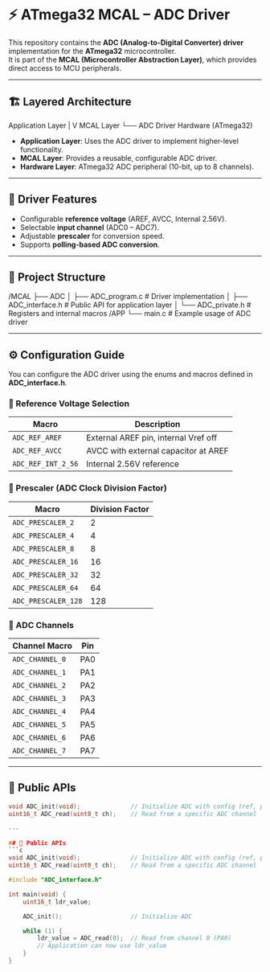 # ⚡ ATmega32 MCAL – ADC Driver

This repository contains the **ADC (Analog-to-Digital Converter) driver** implementation for the **ATmega32** microcontroller.  
It is part of the **MCAL (Microcontroller Abstraction Layer)**, which provides direct access to MCU peripherals.  

---

## 🏗️ Layered Architecture
Application Layer
|
V
MCAL Layer
└── ADC Driver
Hardware (ATmega32)


- **Application Layer**: Uses the ADC driver to implement higher-level functionality.  
- **MCAL Layer**: Provides a reusable, configurable ADC driver.  
- **Hardware Layer**: ATmega32 ADC peripheral (10-bit, up to 8 channels).  

---

## 📜 Driver Features
- Configurable **reference voltage** (AREF, AVCC, Internal 2.56V).  
- Selectable **input channel** (ADC0 – ADC7).  
- Adjustable **prescaler** for conversion speed.  
- Supports **polling-based ADC conversion**.  

---

## 📂 Project Structure
/MCAL
├── ADC
│ ├── ADC_program.c # Driver implementation
│ ├── ADC_interface.h # Public API for application layer
│ └── ADC_private.h # Registers and internal macros
/APP
└── main.c # Example usage of ADC driver

---

## ⚙️ Configuration Guide

You can configure the ADC driver using the enums and macros defined in **ADC_interface.h**.  

### 🔹 Reference Voltage Selection
| Macro              | Description                          |
|--------------------|--------------------------------------|
| `ADC_REF_AREF`     | External AREF pin, internal Vref off |
| `ADC_REF_AVCC`     | AVCC with external capacitor at AREF |
| `ADC_REF_INT_2_56` | Internal 2.56V reference             |

### 🔹 Prescaler (ADC Clock Division Factor)
| Macro                 | Division Factor |
|-----------------------|-----------------|
| `ADC_PRESCALER_2`     | 2               |
| `ADC_PRESCALER_4`     | 4               |
| `ADC_PRESCALER_8`     | 8               |
| `ADC_PRESCALER_16`    | 16              |
| `ADC_PRESCALER_32`    | 32              |
| `ADC_PRESCALER_64`    | 64              |
| `ADC_PRESCALER_128`   | 128             |

### 🔹 ADC Channels
| Channel Macro | Pin   |
|---------------|-------|
| `ADC_CHANNEL_0` | PA0 |
| `ADC_CHANNEL_1` | PA1 |
| `ADC_CHANNEL_2` | PA2 |
| `ADC_CHANNEL_3` | PA3 |
| `ADC_CHANNEL_4` | PA4 |
| `ADC_CHANNEL_5` | PA5 |
| `ADC_CHANNEL_6` | PA6 |
| `ADC_CHANNEL_7` | PA7 |

---

## 🔧 Public APIs
```c
void ADC_init(void);              // Initialize ADC with config (ref, prescaler)
uint16_t ADC_read(uint8_t ch);    // Read from a specific ADC channel

---

## 🔧 Public APIs
```c
void ADC_init(void);              // Initialize ADC with config (ref, prescaler)
uint16_t ADC_read(uint8_t ch);    // Read from a specific ADC channel

#include "ADC_interface.h"

int main(void) {
    uint16_t ldr_value;

    ADC_init();                   // Initialize ADC

    while (1) {
        ldr_value = ADC_read(0);  // Read from channel 0 (PA0)
        // Application can now use ldr_value
    }
}


